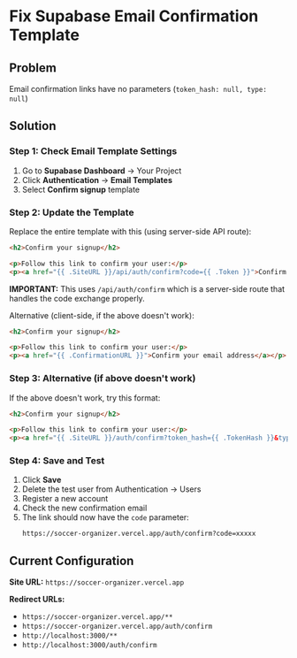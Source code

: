 # Fix Supabase Email Confirmation Template

## Problem
Email confirmation links have no parameters (`token_hash: null, type: null`)

## Solution

### Step 1: Check Email Template Settings

1. Go to **Supabase Dashboard** → Your Project
2. Click **Authentication** → **Email Templates**
3. Select **Confirm signup** template

### Step 2: Update the Template

Replace the entire template with this (using server-side API route):

```html
<h2>Confirm your signup</h2>

<p>Follow this link to confirm your user:</p>
<p><a href="{{ .SiteURL }}/api/auth/confirm?code={{ .Token }}">Confirm your email address</a></p>
```

**IMPORTANT:** This uses `/api/auth/confirm` which is a server-side route that handles the code exchange properly.

Alternative (client-side, if the above doesn't work):

```html
<h2>Confirm your signup</h2>

<p>Follow this link to confirm your user:</p>
<p><a href="{{ .ConfirmationURL }}">Confirm your email address</a></p>
```

### Step 3: Alternative (if above doesn't work)

If the above doesn't work, try this format:

```html
<h2>Confirm your signup</h2>

<p>Follow this link to confirm your user:</p>
<p><a href="{{ .SiteURL }}/auth/confirm?token_hash={{ .TokenHash }}&type=signup">Confirm your email address</a></p>
```

### Step 4: Save and Test

1. Click **Save**
2. Delete the test user from Authentication → Users
3. Register a new account
4. Check the new confirmation email
5. The link should now have the `code` parameter:
   ```
   https://soccer-organizer.vercel.app/auth/confirm?code=xxxxx
   ```

## Current Configuration

**Site URL:** `https://soccer-organizer.vercel.app`

**Redirect URLs:**
- `https://soccer-organizer.vercel.app/**`
- `https://soccer-organizer.vercel.app/auth/confirm`
- `http://localhost:3000/**`
- `http://localhost:3000/auth/confirm`
